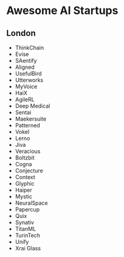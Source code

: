 # Awesome AI Startups

## London
- ThinkChain
- Evise
- SAentify
- Aligned
- UsefulBird
- Utterworks
- MyVoice
- HaiX
- AgileRL
- Deep Medical
- Sentai
- Maekersuite
- Patterned
- Vokel
- Lerno
- Jiva
- Veracious
- Boltzbit
- Cogna
- Conjecture
- Context
- Glyphic
- Haiper
- Mystic
- NeuralSpace
- Papercup
- Quix
- Synativ
- TitanML
- TurinTech
- Unify
- Xrai Glass

